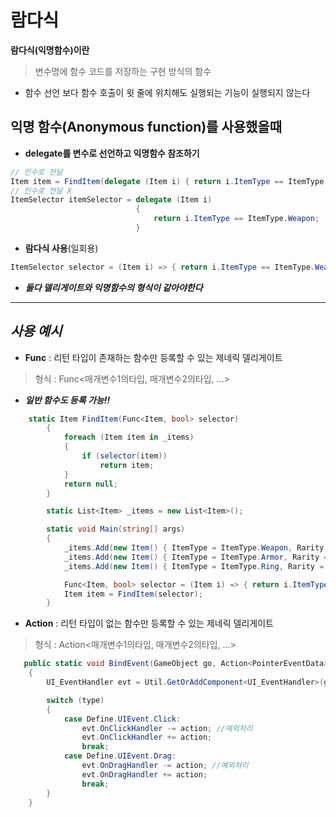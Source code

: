 # **람다식**

**람다식(익명함수)이란**
>변수명에 함수 코드를 저장하는 구현 방식의 함수
+ 함수 선언 보다 함수 호출이 윗 줄에 위치해도 실행되는 기능이 실행되지 않는다

## **익명 함수(Anonymous function)를 사용했을때**
+ **delegate를 변수로 선언하고 익명함수 참조하기**
```csharp
// 인수로 전달
Item item = FindItem(delegate (Item i) { return i.ItemType == ItemType.Weapon; });
// 인수로 전달 X
ItemSelector itemSelector = delegate (Item i) 
                            { 
                                return i.ItemType == ItemType.Weapon; 
                            }
```

+ **람다식 사용**(일회용)
```csharp
ItemSelector selector = (Item i) => { return i.ItemType == ItemType.Weapon; };
```
+ ***둘다 델리게이트와 익명함수의 형식이 같아야한다***
---
## ***사용 예시***
+ **Func** : 리턴 타입이 존재하는 함수만 등록할 수 있는 제네릭 델리게이트
>형식 : Func<매개변수1의타입, 매개변수2의타입, ...>
+ ***일반 함수도 등록 가능!!***
```csharp
    static Item FindItem(Func<Item, bool> selector)
        {
            foreach (Item item in _items)
            {
                if (selector(item))
                    return item;
            }
            return null;
        }

        static List<Item> _items = new List<Item>();

        static void Main(string[] args)
        {
            _items.Add(new Item() { ItemType = ItemType.Weapon, Rarity = Rarity.Normal });
            _items.Add(new Item() { ItemType = ItemType.Armor, Rarity = Rarity.Uncommon });
            _items.Add(new Item() { ItemType = ItemType.Ring, Rarity = Rarity.Rare });

            Func<Item, bool> selector = (Item i) => { return i.ItemType == ItemType.Weapon; };
            Item item = FindItem(selector);
        }
```
+ **Action** : 리턴 타입이 없는 함수만 등록할 수 있는 제네릭 델리게이트
>형식 : Action<매개변수1의타입, 매개변수2의타입, ...>
```csharp
   public static void BindEvent(GameObject go, Action<PointerEventData> action, Define.UIEvent type = Define.UIEvent.Click)
	{
		UI_EventHandler evt = Util.GetOrAddComponent<UI_EventHandler>(go);

		switch (type)
		{
			case Define.UIEvent.Click:
				evt.OnClickHandler -= action; //예외처리
				evt.OnClickHandler += action;
				break;
			case Define.UIEvent.Drag:
				evt.OnDragHandler -= action; //예외처리
				evt.OnDragHandler += action;
				break;
		}
	}
```
